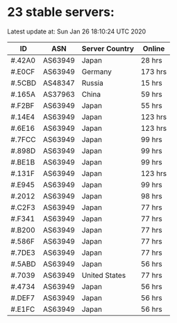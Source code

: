 # 23 stable servers:

Latest update at: Sun Jan 26 18:10:24 UTC 2020

| ID | ASN | Server Country | Online |
| -- | --- | -------------- | ------ |
| #.42A0 | AS63949 | Japan | 28 hrs |
| #.E0CF | AS63949 | Germany | 173 hrs |
| #.5CBD | AS48347 | Russia | 15 hrs |
| #.165A | AS37963 | China | 59 hrs |
| #.F2BF | AS63949 | Japan | 55 hrs |
| #.14E4 | AS63949 | Japan | 123 hrs |
| #.6E16 | AS63949 | Japan | 123 hrs |
| #.7FCC | AS63949 | Japan | 99 hrs |
| #.898D | AS63949 | Japan | 99 hrs |
| #.BE1B | AS63949 | Japan | 99 hrs |
| #.131F | AS63949 | Japan | 123 hrs |
| #.E945 | AS63949 | Japan | 99 hrs |
| #.2012 | AS63949 | Japan | 98 hrs |
| #.C2F3 | AS63949 | Japan | 77 hrs |
| #.F341 | AS63949 | Japan | 77 hrs |
| #.B200 | AS63949 | Japan | 77 hrs |
| #.586F | AS63949 | Japan | 77 hrs |
| #.7DE3 | AS63949 | Japan | 77 hrs |
| #.5ABD | AS63949 | Japan | 56 hrs |
| #.7039 | AS63949 | United States | 77 hrs |
| #.4734 | AS63949 | Japan | 56 hrs |
| #.DEF7 | AS63949 | Japan | 56 hrs |
| #.E1FC | AS63949 | Japan | 56 hrs |

